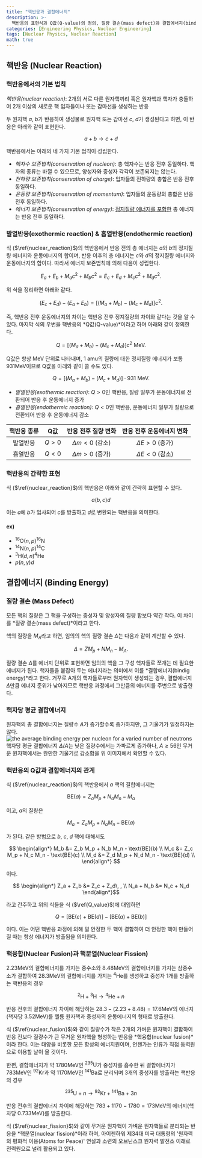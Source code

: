 ```yaml
---
title: "핵반응과 결합에너지"
description: >-
  핵반응의 표현식과 Q값(Q-value)의 정의, 질량 결손(mass defect)와 결합에너지(binding energy)의 개념을 알아본다.
categories: [Engineering Physics, Nuclear Engineering]
tags: [Nuclear Physics, Nuclear Reaction]
math: true
---
```


## 핵반응 (Nuclear Reaction)
### 핵반응에서의 기본 법칙
*핵반응(nuclear reaction)*: 2개의 서로 다른 원자핵끼리 혹은 원자핵과 핵자가 충돌하여 2개 이상의 새로운 핵 입자들이나 또는 감마선을 생성하는 반응

두 원자핵 $a$, $b$가 반응하여 생성물로 원자핵 또는 감마선 $c$, $d$가 생성된다고 하면, 이 반응은 아래와 같이 표현한다.

$$ a + b \rightarrow c + d \tag{1} \label{nuclear_reaction}$$

핵반응에서는 아래의 네 가지 기본 법칙이 성립한다.

- *핵자수 보존법칙(conservation of nucleon)*: 총 핵자수는 반응 전후 동일하다. 핵자의 종류는 바뀔 수 있으므로, 양성자와 중성자 각각이 보존되지는 않는다.
- *전하량 보존법칙(conservation of charge)*: 입자들의 전하량의 총합은 반응 전후 동일하다.
- *운동량 보존법칙(conservation of momentum)*: 입자들의 운동량의 총합은 반응 전후 동일하다.
- *에너지 보존법칙(conservation of energy)*: <u>정지질량 에너지를 포함한</u> 총 에너지는 반응 전후 동일하다.

### 발열반응(exothermic reaction) & 흡열반응(endothermic reaction)
식 ($\ref{nuclear_reaction}$)의 핵반응에서 반응 전의 총 에너지는 $a$와 $b$의 정지질량 에너지와 운동에너지의 합이며, 반응 이후의 총 에너지는 $c$와 $d$의 정지질량 에너지와 운동에너지의 합이다. 따라서 에너지 보존법칙에 의해 다음이 성립한다.

$$ E_a + E_b + M_a c^2 + M_b c^2 = E_c + E_d + M_c c^2 + M_d c^2. $$

위 식을 정리하면 아래와 같다.

$$ (E_c + E_d) - (E_a + E_b) = [(M_a + M_b) - (M_c + M_d)]c^2. $$

즉, 핵반응 전후 운동에너지의 차이는 핵반응 전후 정지질량의 차이와 같다는 것을 알 수 있다.
마지막 식의 우변을 핵반응의 *Q값(Q-value)*이라고 하며 아래와 같이 정의한다.

$$ Q = [(M_a + M_b) - (M_c + M_d)]c^2 \ \text{MeV}.\tag{2} \label{Q_value} $$

Q값은 항상 MeV 단위로 나타내며, 1 amu의 질량에 대한 정지질량 에너지가 보통 931MeV이므로 Q값을 아래와 같이 쓸 수도 있다.

$$ Q = [(M_a + M_b) - (M_c + M_d)]\cdot 931 \ \text{MeV}.\tag{3} $$

- *발열반응(exothermic reaction)*: $Q>0$인 핵반응, 질량 일부가 운동에너지로 전환되어 반응 후 운동에너지 증가
- *흡열반응(endothermic reaction)*: $Q<0$인 핵반응, 운동에너지 일부가 질량으로 전환되어 반응 후 운동에너지 감소

| 핵반응 종류 | Q값 | 반응 전후 질량 변화 | 반응 전후 운동에너지 변화 |
| :---: | :---: | :---: | :---: |
| 발열반응 | $Q>0$ | $\Delta m<0$ (감소) | $\Delta E>0$ (증가) |
| 흡열반응 | $Q<0$ | $\Delta m>0$ (증가) | $\Delta E<0$ (감소) |

### 핵반응의 간략한 표현
식 ($\ref{nuclear_reaction}$)의 핵반응은 아래와 같이 간략히 표현할 수 있다.

$$ a(b, c)d $$

이는 $a$에 $b$가 입사되어 $c$를 방출하고 $d$로 변환되는 핵반응을 의미한다.

#### ex)
- $^{16} \text{O}(n,p)^{16}\text{N}$
- $^{14} \text{N}(n,p)^{14}\text{C}$
- $^{3} \text{H}(d,n)^{4}\text{He}$
- $p(n,\gamma)d$

## 결합에너지 (Binding Energy)
### 질량 결손 (Mass Defect)
모든 핵의 질량은 그 핵을 구성하는 중성자 및 양성자의 질량 합보다 약간 작다. 이 차이를 *질량 결손(mass defect)*이라고 한다.

핵의 질량을 $M_A$라고 하면, 임의의 핵의 질량 결손 $\Delta$는 다음과 같이 계산할 수 있다.

$$ \Delta = ZM_p + NM_n - M_A. $$

질량 결손 $\Delta$를 에너지 단위로 표현하면 임의의 핵을 그 구성 핵자들로 쪼개는 데 필요한 에너지가 된다. 핵자들을 붙잡아 두는 에너지라는 의미에서 이를 *결합에너지(bindig energy)*라고 한다. 거꾸로 A개의 핵자들로부터 원자핵이 생성되는 경우, 결합에너지 $\Delta$만큼 에너지 준위가 낮아지므로 핵반응 과정에서 그만큼의 에너지를 주변으로 방출한다.

### 핵자당 평균 결합에너지
원자핵의 총 결합에너지는 질량수 $A$가 증가할수록 증가하지만, 그 기울기가 일정하지는 않다.  
![the average binding energy per nucleon for a varied number of neutrons](https://upload.wikimedia.org/wikipedia/commons/5/53/Binding_energy_curve_-_common_isotopes.svg)  
핵자당 평균 결합에너지 $\Delta/A$는 낮은 질량수에서는 가파르게 증가하나, $A\geq56$인 무거운 원자핵에서는 완만한 기울기로 감소함을 위 이미지에서 확인할 수 있다.

### 핵반응의 Q값과 결합에너지의 관계
식 ($\ref{nuclear_reaction}$)의 핵반응에서 $a$ 핵의 결합에너지는 

$$ \text{BE}(a) = Z_a M_p + N_a M_n - M_a $$

이고, $a$의 질량은

$$ M_a = Z_a M_p + N_a M_n - \text{BE}(a) $$

가 된다. 같은 방법으로 $b$, $c$, $d$ 핵에 대해서도

$$ \begin{align*}
M_b &= Z_b M_p + N_b M_n - \text{BE}(b) \\
M_c &= Z_c M_p + N_c M_n - \text{BE}(c) \\
M_d &= Z_d M_p + N_d M_n - \text{BE}(d) \\
\end{align*} $$

이다.

$$ \begin{align*}
Z_a + Z_b &= Z_c + Z_d\, , \\
N_a + N_b &= N_c + N_d
\end{align*}$$

라고 간주하고 위의 식들을 식 ($\ref{Q_value}$)에 대입하면

$$ Q = [\text{BE}(c) + \text{BE}(d)] - [\text{BE}(a) + \text{BE}(b)] $$

이다. 이는 어떤 핵반응 과정에 의해 덜 안정한 두 핵이 결합하여 더 안정한 핵이 만들어질 때는 항상 에너지가 방출됨을 의미한다.

### 핵융합(Nuclear Fusion)과 핵분열(Nuclear Fission)
$2.23\text{MeV}$의 결합에너지를 가지는 중수소와 $8.48\text{MeV}$의 결합에너지를 가지는 삼중수소가 결합하여 $28.3\text{MeV}$의 결합에너지를 가지는 $^4\text{He}$를 생성하고 중성자 1개를 방출하는 핵반응의 경우

$$ ^2\text{H} + {^3\text{H}} \rightarrow {^4\text{He}} + n \tag{4} \label{nuclear_fusion}$$

반응 전후의 결합에너지 차이에 해당하는 $28.3-(2.23+8.48)=17.6\text{MeV}$의 에너지(핵자당 $3.52\text{MeV}$)를 헬륨 원자핵과 중성자의 운동에너지의 형태로 방출한다.

식 ($\ref{nuclear_fusion}$)와 같이 질량수가 작은 2개의 가벼운 원자핵이 결합하여 반응 전보다 질량수가 큰 무거운 원자핵을 형성하는 반응을 *핵융합(nuclear fusion)*이라 한다. 이는 태양을 비롯한 모든 항성의 에너지원이며, 언젠가는 인류가 직접 동력원으로 이용할 날이 올 것이다.

한편, 결합에너지가 약 $1780\text{MeV}$인 $^{235}\text{U}$가 중성자를 흡수한 뒤 결합에너지가 $783\text{MeV}$인 $^{92}\text{Kr}$과 약 $1170\text{MeV}$인 $^{141}\text{Ba}$로 분리되며 3개의 중성자를 방출하는 핵반응의 경우

$$ {^{235}\text{U}} + n \rightarrow {^{92}\text{Kr}} + {^{141}\text{Ba}} + 3n \tag{5} \label{nuclear_fission}$$

반응 전후의 결합에너지 차이에 해당하는 $783+1170-1780=173\text{MeV}$의 에너지(핵자당 $0.733\text{MeV}$)를 방출한다.

식 ($\ref{nuclear_fission}$)와 같이 무거운 원자핵이 가벼운 원자핵들로 분리되는 반응을 *핵분열(nuclear fission)*이라 하며, 아이젠하워 제34대 미국 대통령의 '원자력의 평화적 이용(Atoms for Peace)' 연설과 소련의 오브닌스크 원자력 발전소 이래로 전력원으로 널리 활용되고 있다.
